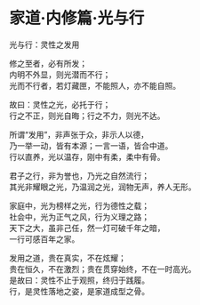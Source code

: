 # 家道·内修篇·光与行

光与行：灵性之发用  

修之至者，必有所发；  
内明不外显，则光潜而不行；  
光而不行者，若灯藏匣，不能照人，亦不能自照。  

故曰：灵性之光，必托于行；  
行之不正，则光自晦；行之不力，则光不达。  

所谓“发用”，非声张于众，非示人以德，  
乃一举一动，皆有本源；一言一语，皆合中道。  
行以直养，光以温存，刚中有柔，柔中有骨。  

君子之行，非为誉也，乃光之自然流行；  
其光非耀眼之光，乃温润之光，润物无声，养人无形。  

家庭中，光为榜样之光，行为德性之载；  
社会中，光为正气之风，行为义理之路；  
天下之大，虽非己任，然一灯可破千年之暗，  
一行可感百年之家。  

发用之道，贵在真实，不在炫耀；  
贵在恒久，不在激烈；贵在贯穿始终，不在一时高光。  
是故曰：灵性不止于观照，终归于践履。  
行，是灵性落地之姿，是家道成型之骨。  
